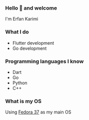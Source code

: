 ### Hello 👋 and welcome
I'm Erfan Karimi <br>
### What I do
- Flutter development
- Go development

### Programming languages I know
- Dart
- Go
- Python
- C++

### What is my OS
Using [Fedora 37](https://getfedora.org) as my main OS

<!--
**erfkarimi/erfkarimi** is a ✨ _special_ ✨ repository because its `README.md` (this file) appears on your GitHub profile.

Here are some ideas to get you started:

- 🔭 I’m currently working on ...
- 🌱 I’m currently learning ...
- 👯 I’m looking to collaborate on ...
- 🤔 I’m looking for help with ...
- 💬 Ask me about ...
- 📫 How to reach me: ...
- 😄 Pronouns: ...
- ⚡ Fun fact: ...
-->
